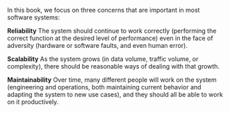 In this book, we focus on three concerns that are important in most software systems:

**Reliability**
The system should continue to work correctly (performing the correct function at the desired level of performance) even
in the face of adversity (hardware or software faults, and even human error).

**Scalability**
As the system grows (in data volume, traffic volume, or complexity), there should be reasonable ways of dealing with
that growth.

**Maintainability**
Over time, many different people will work on the system (engineering and operations, both maintaining current
behavior and adapting the system to new use cases), and they should all be able to work on it productively.